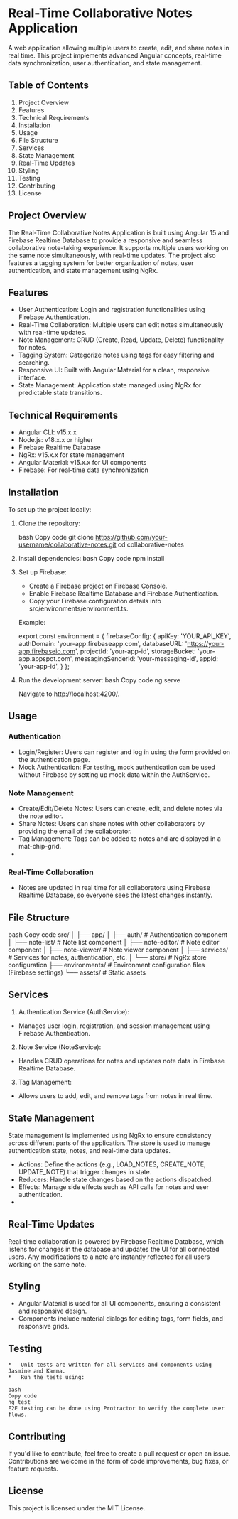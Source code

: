 
# Real-Time Collaborative Notes Application
A web application allowing multiple users to create, edit, and share notes in real time. This project implements advanced Angular concepts, real-time data synchronization, user authentication, and state management.

## Table of Contents
   1. Project Overview
   2. Features
   3. Technical Requirements
   4. Installation
   5. Usage
   6. File Structure
   7. Services
   8. State Management
   9. Real-Time Updates
   10. Styling
   11. Testing
   12. Contributing
   13. License

## Project Overview
The Real-Time Collaborative Notes Application is built using Angular 15 and Firebase Realtime Database to provide a responsive and seamless collaborative note-taking experience. It supports multiple users working on the same note simultaneously, with real-time updates. The project also features a tagging system for better organization of notes, user authentication, and state management using NgRx.

## Features
  * User Authentication: Login and registration functionalities using Firebase Authentication.
  * Real-Time Collaboration: Multiple users can edit notes simultaneously with real-time updates.
  * Note Management: CRUD (Create, Read, Update, Delete) functionality for notes.
  * Tagging System: Categorize notes using tags for easy filtering and searching.
  * Responsive UI: Built with Angular Material for a clean, responsive interface.
  * State Management: Application state managed using NgRx for predictable state transitions.

## Technical Requirements
  * Angular CLI: v15.x.x
  * Node.js: v18.x.x or higher
  * Firebase Realtime Database
  * NgRx: v15.x.x for state management
  * Angular Material: v15.x.x for UI components
  * Firebase: For real-time data synchronization 


## Installation
To set up the project locally:

 1. Clone the repository:

    bash
    Copy code
    git clone https://github.com/your-username/collaborative-notes.git
    cd collaborative-notes

 2. Install dependencies:
    bash
    Copy code
    npm install

 3. Set up Firebase:
    * Create a Firebase project on Firebase Console.
    * Enable Firebase Realtime Database and Firebase Authentication.
    * Copy your Firebase configuration details into src/environments/environment.ts.

    Example:

    export const environment = {
    firebaseConfig: {
    apiKey: 'YOUR_API_KEY',
    authDomain: 'your-app.firebaseapp.com',
    databaseURL: 'https://your-app.firebaseio.com',
    projectId: 'your-app-id',
    storageBucket: 'your-app.appspot.com',
    messagingSenderId: 'your-messaging-id',
    appId: 'your-app-id',
    }
    };

 4. Run the development server:
    bash
    Copy code
    ng serve

    Navigate to http://localhost:4200/.

## Usage

### Authentication

  * Login/Register: Users can register and log in using the form provided on the authentication page.
  * Mock Authentication: For testing, mock authentication can be used without Firebase by setting up mock data within the AuthService.

### Note Management
  * Create/Edit/Delete Notes: Users can create, edit, and delete notes via the note editor.
  * Share Notes: Users can share notes with other collaborators by providing the email of the collaborator.
  * Tag Management: Tags can be added to notes and are displayed in a mat-chip-grid.
  * 
###  Real-Time Collaboration
  *   Notes are updated in real time for all collaborators using Firebase Realtime Database, so everyone sees the latest changes instantly.


## File Structure
  bash
  Copy code
  src/
  │
  ├── app/
  │   ├── auth/                # Authentication component
  │   ├── note-list/           # Note list component
  │   ├── note-editor/         # Note editor component
  │   ├── note-viewer/         # Note viewer component
  │   ├── services/            # Services for notes, authentication, etc.
  │   └── store/               # NgRx store configuration
  ├── environments/            # Environment configuration files (Firebase settings)
  └── assets/                  # Static assets 

## Services
 1.   Authentication Service (AuthService):
   * Manages user login, registration, and session management using Firebase Authentication.

 2.   Note Service (NoteService):
   * Handles CRUD operations for notes and updates note data in Firebase Realtime Database.

 3.   Tag Management:
   * Allows users to add, edit, and remove tags from notes in real time.

## State Management
State management is implemented using NgRx to ensure consistency across different parts of the application. The store is used to manage authentication state, notes, and real-time data updates.

  * Actions: Define the actions (e.g., LOAD_NOTES, CREATE_NOTE, UPDATE_NOTE) that trigger changes in state.
  * Reducers: Handle state changes based on the actions dispatched.
  * Effects: Manage side effects such as API calls for notes and user authentication.
  * 
## Real-Time Updates
  Real-time collaboration is powered by Firebase Realtime Database, which listens for changes in the database and updates the UI for all connected users. Any modifications to a note are instantly reflected for all users working on the same note.

## Styling
  * Angular Material is used for all UI components, ensuring a consistent and responsive design.
  * Components include material dialogs for editing tags, form fields, and responsive grids.
## Testing
    *   Unit tests are written for all services and components using Jasmine and Karma.
    *   Run the tests using:

    bash
    Copy code
    ng test
    E2E testing can be done using Protractor to verify the complete user flows.

## Contributing
If you'd like to contribute, feel free to create a pull request or open an issue. Contributions are welcome in the form of code improvements, bug fixes, or feature requests.

## License
This project is licensed under the MIT License.

